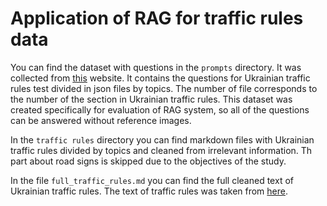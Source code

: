 # Application of RAG for traffic rules data

You can find the dataset with questions in the `prompts` directory. It was collected from [this](https://pdr.infotech.gov.ua/tests/themes) website. It contains the questions for Ukrainian traffic rules test divided in json files by topics. The number of file corresponds to the number of the section in Ukrainian traffic rules. This dataset was created specifically for evaluation of RAG system, so all of the questions can be answered without reference images.

In the `traffic rules` directory you can find markdown files with Ukrainian traffic rules divided by topics and cleaned from irrelevant information. Th part about road signs is skipped due to the objectives of the study. 

In the file `full_traffic_rules.md` you can find the full cleaned text of Ukrainian traffic rules.
The text of traffic rules was taken from [here](https://zakon.rada.gov.ua/laws/show/1306-2001-п#Text).
